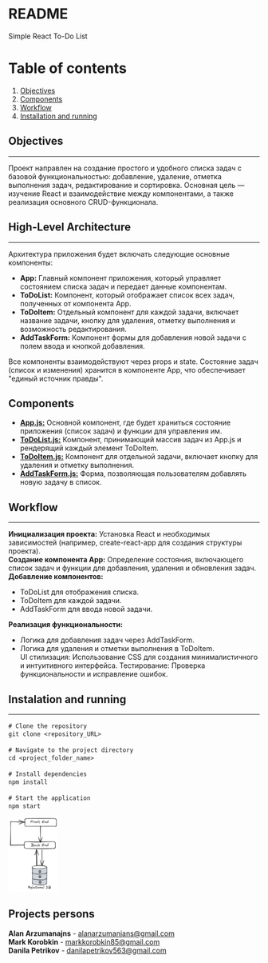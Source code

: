 # README #
Simple React To-Do List

# Table of contents

1. [Objectives](#objectives)
2. [Components](#components)
3. [Workflow](#workflow)
4. [Installation and running](#installation)

## Objectives <a name="objectives"></a>

---

Проект направлен на создание простого и удобного списка задач с базовой функциональностью: добавление, удаление, отметка выполнения задач, редактирование и сортировка. Основная цель — изучение React и взаимодействие между компонентами, а также реализация основного CRUD-функционала.

## High-Level Architecture

---

Архитектура приложения будет включать следующие основные компоненты:

- **App:** Главный компонент приложения, который управляет состоянием списка задач и передает данные компонентам.
- **ToDoList:** Компонент, который отображает список всех задач, полученных от компонента App.
- **ToDoItem:** Отдельный компонент для каждой задачи, включает название задачи, кнопку для удаления, отметку выполнения и возможность редактирования.
- **AddTaskForm:** Компонент формы для добавления новой задачи с полем ввода и кнопкой добавления.

Все компоненты взаимодействуют через props и state. Состояние задач (список и изменения) хранится в компоненте App, что обеспечивает "единый источник правды".
## Components <a name="components"></a>

- **<a href="to_do_list/src/App.js">App.js:</a>** Основной компонент, где будет храниться состояние приложения (список задач) и функции для управления им.
- **<a href="to_do_list/src/components/ToDoList.js">ToDoList.js:</a>** Компонент, принимающий массив задач из App.js и рендерящий каждый элемент ToDoItem.
- **<a href="to_do_list/src/components/ToDoItem.js">ToDoItem.js:</a>** Компонент для отдельной задачи, включает кнопку для удаления и отметку выполнения.
- **<a href="to_do_list/src/components/AddTaskForm.js">AddTaskForm.js:</a>** Форма, позволяющая пользователям добавлять новую задачу в список.

## Workflow <a name="workflow"></a>
---
**Инициализация проекта:** Установка React и необходимых зависимостей (например, create-react-app для создания структуры проекта). <br>
**Создание компонента App:** Определение состояния, включающего список задач и функции для добавления, удаления и обновления задач.<br>
**Добавление компонентов:** <br>

- ToDoList для отображения списка. <br>
- ToDoItem для каждой задачи. <br>
- AddTaskForm для ввода новой задачи.<br>

**Реализация функциональности:** <br>

- Логика для добавления задач через AddTaskForm. <br>
- Логика для удаления и отметки выполнения в ToDoItem. <br>
    UI стилизация: Использование CSS для создания минималистичного и интуитивного интерфейса.
    Тестирование: Проверка функциональности и исправление ошибок.

## Instalation and running <a name="installation"></a>
---
```shell
# Clone the repository
git clone <repository_URL>

# Navigate to the project directory
cd <project_folder_name>

# Install dependencies
npm install

# Start the application
npm start
```
<img src="img/HL_Arhitecture.excalidraw.png" alt="High level arhitecture image" width="100" height="150">

## Projects persons

**Alan Arzumanajns** - alanarzumanjans@gmail.com <br>
**Mark Korobkin** - markkorobkin85@gmail.com <br>
**Danila Petrikov** - danilapetrikov563@gmail.com
